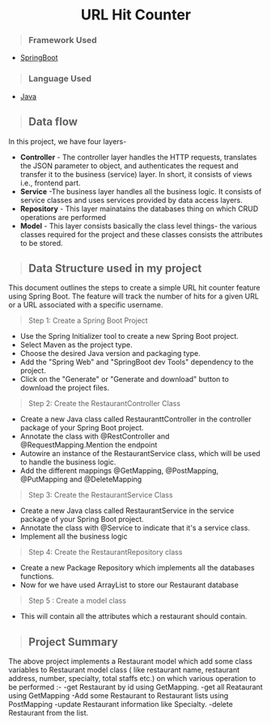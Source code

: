<h1 align="center"> URL Hit Counter</h1>

>### Framework Used 
* [SpringBoot](javatpoint.com/spring-boot-tutorial)

>### Language Used
* [Java](https://www.java.com/en/download/help/whatis_java.html)
>## Data flow
In this project, we have four layers-
* **Controller** - The controller layer handles the HTTP requests, translates the JSON parameter to object, and authenticates the request and transfer it to the business (service) layer. In short, it consists of views i.e., frontend part.
* **Service** -The business layer handles all the business logic. It consists of service classes and uses services provided by data access layers.
* **Repository** - This layer mainatains the databases thing on which CRUD operations are performed
* **Model** - This layer consists basically the class level things- the various classes required for the project and these classes consists the attributes to be stored.

>## Data Structure used in my project
This document outlines the steps to create a simple URL hit counter feature using Spring Boot. The feature will track the number of hits for a given URL or a URL associated with a specific username.

>Step 1: Create a Spring Boot Project

* Use the Spring Initializer tool to create a new Spring Boot project.
* Select Maven as the project type.
* Choose the desired Java version and packaging type.
* Add the "Spring Web"
and "SpringBoot dev Tools" dependency to the project.
* Click on the "Generate" or "Generate and download" button to download the project files.

>Step 2: Create the RestaurantController Class

* Create a new Java class called RestauranttController in the controller package of your Spring Boot project.
* Annotate the class with @RestController and @RequestMapping.Mention the endpoint
* Autowire an instance of the RestaurantService class, which will be used to handle the business logic.
* Add the different mappings @GetMapping, @PostMapping, @PutMapping and @DeleteMapping 

>Step 3: Create the RestaurantService Class
* Create a new Java class called RestaurantService in the service package of your Spring Boot project.
* Annotate the class with @Service to indicate that it's a service class.
* Implement all the business logic 
>Step 4: Create the RestaurantRepository class
* Create a new Package Repository which implements all the databases functions.
* Now for we have used ArrayList to store our Restaurant database

>Step 5 : Create a model class 
* This will contain all the attributes which a restaurant should contain.

>## Project Summary

The above project implements a Restaurant model which add some class variables to Restaurant  model class ( like restaurant name, restaurant address, number, specialty, total staffs etc.) on which various operation to be performed :-
-get Restaurant by id using GetMapping.
-get all Reataurant using  GetMapping
-Add some Restaurant to Restaurant lists using PostMapping 
-update Restaurant information like Specialty. 
-delete Restaurant from the list.

